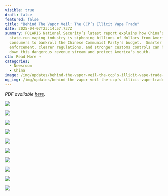 ```yaml
---
visible: true
draft: false
featured: false
title: "Behind The Vapor Veil: The CCP’s Illicit Vape Trade"
date: 2025-04-07T23:14:57.737Z
summary: POLARIS National Security’s latest report explains how China’s
  state-run vaping industry is siphoning billions of dollars from American
  consumers to bankroll the Chinese Communist Party's budget.  Smarter
  enforcement, clearer regulations, and stronger customs controls can help shut
  down this dangerous revenue stream and protect America's youth.
cta: Read More →
categories:
  - Newsroom
  - China
image: /img/updates/behind-the-vapor-veil-the-ccp’s-illicit-vape-trade-presentation-1-.png
og_img: /img/updates/behind-the-vapor-veil-the-ccp’s-illicit-vape-trade-presentation-1-.png
---
```

*PDF available [here](https://www.dropbox.com/scl/fi/y5tifmxx6mpdpqvneemng/Behind-The-Vapor-Veil-The-CCP-s-Illicit-Vape-Trade.pdf?rlkey=nqpwuabtb1ols7b2l1bss61my&st=na32q8kp&dl=0).*

![](/img/updates/1.png)

![](/img/updates/2.png)

![](/img/updates/3.png)

![](/img/updates/4.png)

![](/img/updates/5.png)

![](/img/updates/6.png)

![](/img/updates/7.png)

![](/img/updates/8.png)

![](/img/updates/9.png)

![](/img/updates/10.png)
